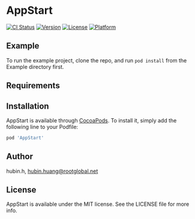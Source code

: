 # AppStart

[![CI Status](https://img.shields.io/travis/hubin.h/AppStart.svg?style=flat)](https://travis-ci.org/hubin.h/AppStart)
[![Version](https://img.shields.io/cocoapods/v/AppStart.svg?style=flat)](https://cocoapods.org/pods/AppStart)
[![License](https://img.shields.io/cocoapods/l/AppStart.svg?style=flat)](https://cocoapods.org/pods/AppStart)
[![Platform](https://img.shields.io/cocoapods/p/AppStart.svg?style=flat)](https://cocoapods.org/pods/AppStart)

## Example

To run the example project, clone the repo, and run `pod install` from the Example directory first.

## Requirements

## Installation

AppStart is available through [CocoaPods](https://cocoapods.org). To install
it, simply add the following line to your Podfile:

```ruby
pod 'AppStart'
```

## Author

hubin.h, hubin.huang@rootglobal.net

## License

AppStart is available under the MIT license. See the LICENSE file for more info.
